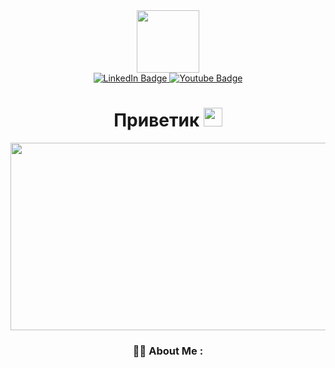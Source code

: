 <div id="header" align="center">
  <img src="https://media.giphy.com/media/ukMiDlCmdv2og/giphy.gif" width="100"/>
</div>

<div id="badges" align="center">
  <a href="linkedin.com">
    <img src="https://img.shields.io/badge/LinkedIn-blue?style=for-the-badge&logo=linkedin&logoColor=white" alt="LinkedIn Badge"/>
  </a>
  <a href="https://www.youtube.com/c/A4a4a4a4">
    <img src="https://img.shields.io/badge/YouTube-red?style=for-the-badge&logo=youtube&logoColor=white" alt="Youtube Badge"/>
  </a>
  
<div id="viewprof" align="center">
  <img src="https://komarev.com/ghpvc/?username=Uwentian&style=flat-square&color=blue" alt=""/>
</div>
  
<div id="heythere" align="center">
  <h1>
  Приветик
  <img src="https://media.giphy.com/media/dYx3YFq2OiVLIssQH9/giphy.gif" width="30px"/>
</h1>
</div>
  
<div align="center">
  <img src="https://media.giphy.com/media/vzO0Vc8b2VBLi/giphy.gif" width="600" height="300"/>
</div>

### 👨‍💻 About Me :

